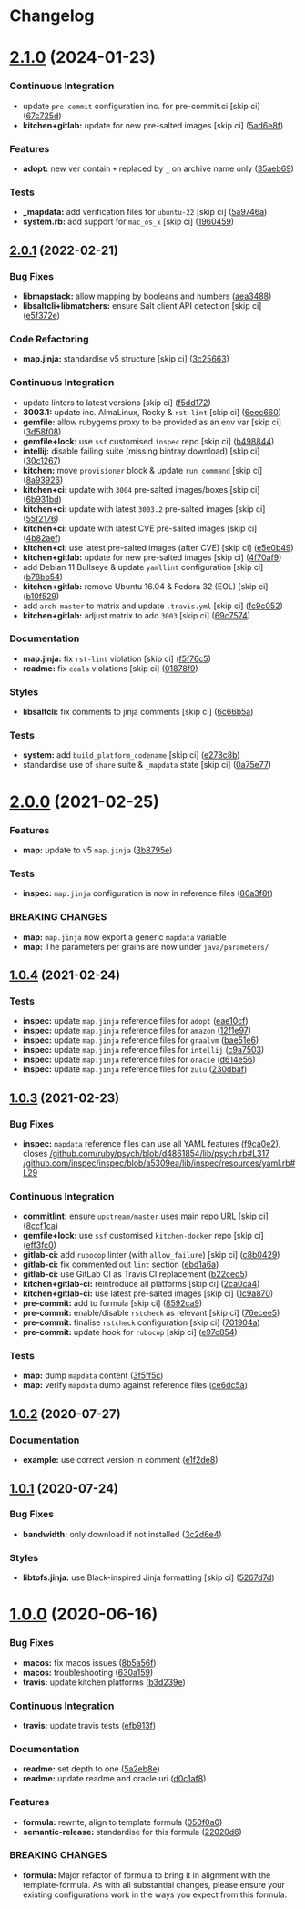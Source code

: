 # Changelog

# [2.1.0](https://github.com/saltstack-formulas/java-formula/compare/v2.0.1...v2.1.0) (2024-01-23)


### Continuous Integration

* update `pre-commit` configuration inc. for pre-commit.ci [skip ci] ([67c725d](https://github.com/saltstack-formulas/java-formula/commit/67c725d937031ddce2afd1ab303f9fb09dc54c8b))
* **kitchen+gitlab:** update for new pre-salted images [skip ci] ([5ad6e8f](https://github.com/saltstack-formulas/java-formula/commit/5ad6e8f3f8cfbbe5dd94e3fa2779a8e828c30505))


### Features

* **adopt:** new ver contain `+` replaced by `_` on archive name only ([35aeb69](https://github.com/saltstack-formulas/java-formula/commit/35aeb694af3492d8eba5ec7dec7d08c0c40ad00b))


### Tests

* **_mapdata:** add verification files for `ubuntu-22` [skip ci] ([5a9746a](https://github.com/saltstack-formulas/java-formula/commit/5a9746ac4e73d0fe36fdecebf3973978561e2d66))
* **system.rb:** add support for `mac_os_x` [skip ci] ([1960459](https://github.com/saltstack-formulas/java-formula/commit/19604598f74f68428b124f3453219c63ba2044b3))

## [2.0.1](https://github.com/saltstack-formulas/java-formula/compare/v2.0.0...v2.0.1) (2022-02-21)


### Bug Fixes

* **libmapstack:** allow mapping by booleans and numbers ([aea3488](https://github.com/saltstack-formulas/java-formula/commit/aea3488b2e3f50f4088d4e718eae745b77153cee))
* **libsaltcli+libmatchers:** ensure Salt client API detection [skip ci] ([e5f372e](https://github.com/saltstack-formulas/java-formula/commit/e5f372e17e67222d2c65eaef1fd6896121825fb0))


### Code Refactoring

* **map.jinja:** standardise v5 structure [skip ci] ([3c25663](https://github.com/saltstack-formulas/java-formula/commit/3c256632db950895d8850a221c1ea88fd8813669))


### Continuous Integration

* update linters to latest versions [skip ci] ([f5dd172](https://github.com/saltstack-formulas/java-formula/commit/f5dd172a3ae6dc0acc80de8eb896c301b4d7c2f3))
* **3003.1:** update inc. AlmaLinux, Rocky & `rst-lint` [skip ci] ([6eec660](https://github.com/saltstack-formulas/java-formula/commit/6eec660a9339171f8b4d389a04fdde3734fa1e6c))
* **gemfile:** allow rubygems proxy to be provided as an env var [skip ci] ([3d58f08](https://github.com/saltstack-formulas/java-formula/commit/3d58f086b4dd11b4263eb54a37192edd9a998671))
* **gemfile+lock:** use `ssf` customised `inspec` repo [skip ci] ([b498844](https://github.com/saltstack-formulas/java-formula/commit/b4988449e526e5a40b9351ef2645334b4a9f2c37))
* **intellij:** disable failing suite (missing bintray download) [skip ci] ([30c1267](https://github.com/saltstack-formulas/java-formula/commit/30c126753b50bfe0716cf87879d1c471ee0cd2e5))
* **kitchen:** move `provisioner` block & update `run_command` [skip ci] ([8a93926](https://github.com/saltstack-formulas/java-formula/commit/8a93926b99d8c74b6ba199f662dc353c98ed93cd))
* **kitchen+ci:** update with `3004` pre-salted images/boxes [skip ci] ([6b931bd](https://github.com/saltstack-formulas/java-formula/commit/6b931bd64e6049fe78d84eec43688f99e31a4270))
* **kitchen+ci:** update with latest `3003.2` pre-salted images [skip ci] ([55f2176](https://github.com/saltstack-formulas/java-formula/commit/55f2176c42ba5cd4c0b0756f5710cc8aac095390))
* **kitchen+ci:** update with latest CVE pre-salted images [skip ci] ([4b82aef](https://github.com/saltstack-formulas/java-formula/commit/4b82aef3d7e276dcbd5e9ee33d699f4d2057024d))
* **kitchen+ci:** use latest pre-salted images (after CVE) [skip ci] ([e5e0b49](https://github.com/saltstack-formulas/java-formula/commit/e5e0b493d8f0d75b5dca2a24dbb29b7c256c698e))
* **kitchen+gitlab:** update for new pre-salted images [skip ci] ([4f70af9](https://github.com/saltstack-formulas/java-formula/commit/4f70af9bb0167e8dba7cc64e3c3d08f759b2f441))
* add Debian 11 Bullseye & update `yamllint` configuration [skip ci] ([b78bb54](https://github.com/saltstack-formulas/java-formula/commit/b78bb54611d9cc3fdde5d07c4f883de2ae55a338))
* **kitchen+gitlab:** remove Ubuntu 16.04 & Fedora 32 (EOL) [skip ci] ([b10f529](https://github.com/saltstack-formulas/java-formula/commit/b10f529cb57c51c1e08e8e5410b5568528b7e7f2))
* add `arch-master` to matrix and update `.travis.yml` [skip ci] ([fc9c052](https://github.com/saltstack-formulas/java-formula/commit/fc9c052bd47a3efdba7893e42ff0c294e0836ed1))
* **kitchen+gitlab:** adjust matrix to add `3003` [skip ci] ([69c7574](https://github.com/saltstack-formulas/java-formula/commit/69c7574fdde775245e7f8ace43ad5b1110398b00))


### Documentation

* **map.jinja:** fix `rst-lint` violation [skip ci] ([f5f76c5](https://github.com/saltstack-formulas/java-formula/commit/f5f76c5b4f202334cca9477460913cdc8ac74c30))
* **readme:** fix `coala` violations [skip ci] ([01878f9](https://github.com/saltstack-formulas/java-formula/commit/01878f9340813408ec9d6d4dabda83cf356eed5f))


### Styles

* **libsaltcli:** fix comments to jinja comments [skip ci] ([6c66b5a](https://github.com/saltstack-formulas/java-formula/commit/6c66b5a7b318c4fb87a88a812d7423bc9e8aaf33))


### Tests

* **system:** add `build_platform_codename` [skip ci] ([e278c8b](https://github.com/saltstack-formulas/java-formula/commit/e278c8b9038714b30a2880ed8246a5debb8bb550))
* standardise use of `share` suite & `_mapdata` state [skip ci] ([0a75e77](https://github.com/saltstack-formulas/java-formula/commit/0a75e77a13bcdf4d492011864f9f32a5faf70d26))

# [2.0.0](https://github.com/saltstack-formulas/java-formula/compare/v1.0.4...v2.0.0) (2021-02-25)


### Features

* **map:** update to v5 `map.jinja` ([3b8795e](https://github.com/saltstack-formulas/java-formula/commit/3b8795ef2bb5f76183d415ed6ce82a8b1ab46a48))


### Tests

* **inspec:** `map.jinja` configuration is now in reference files ([80a3f8f](https://github.com/saltstack-formulas/java-formula/commit/80a3f8f30e3dea5d4473fa5ca5a30b72fe4e2ffe))


### BREAKING CHANGES

* **map:** `map.jinja` now export a generic `mapdata` variable
* **map:** The parameters per grains are now under `java/parameters/`

## [1.0.4](https://github.com/saltstack-formulas/java-formula/compare/v1.0.3...v1.0.4) (2021-02-24)


### Tests

* **inspec:** update `map.jinja` reference files for `adopt` ([eae10cf](https://github.com/saltstack-formulas/java-formula/commit/eae10cffcdb0a7d3e6869002d5bbf329e20dde5d))
* **inspec:** update `map.jinja` reference files for `amazon` ([12f1e97](https://github.com/saltstack-formulas/java-formula/commit/12f1e97bf1c8d548dcb369bd206d214ca09608f5))
* **inspec:** update `map.jinja` reference files for `graalvm` ([bae51e6](https://github.com/saltstack-formulas/java-formula/commit/bae51e699a23435f3a1017ce530cfde5bc174a58))
* **inspec:** update `map.jinja` reference files for `intellij` ([c9a7503](https://github.com/saltstack-formulas/java-formula/commit/c9a750361ef598a4a5e9087d10d21681cd3b8db2))
* **inspec:** update `map.jinja` reference files for `oracle` ([d614e56](https://github.com/saltstack-formulas/java-formula/commit/d614e56340574a268e6646d1741e2d6190b5bab9))
* **inspec:** update `map.jinja` reference files for `zulu` ([230dbaf](https://github.com/saltstack-formulas/java-formula/commit/230dbaf6b9d95092728de11bc0ea79d6117cfce0))

## [1.0.3](https://github.com/saltstack-formulas/java-formula/compare/v1.0.2...v1.0.3) (2021-02-23)


### Bug Fixes

* **inspec:** `mapdata` reference files can use all YAML features ([f9ca0e2](https://github.com/saltstack-formulas/java-formula/commit/f9ca0e2c245c61cd9c4e532efc91745f34e5337f)), closes [/github.com/ruby/psych/blob/d4861854/lib/psych.rb#L317](https://github.com//github.com/ruby/psych/blob/d4861854/lib/psych.rb/issues/L317) [/github.com/inspec/inspec/blob/a5309ea/lib/inspec/resources/yaml.rb#L29](https://github.com//github.com/inspec/inspec/blob/a5309ea/lib/inspec/resources/yaml.rb/issues/L29)


### Continuous Integration

* **commitlint:** ensure `upstream/master` uses main repo URL [skip ci] ([8ccf1ca](https://github.com/saltstack-formulas/java-formula/commit/8ccf1ca8f4f0aeff8da2a188b1f344dbfe1a0e24))
* **gemfile+lock:** use `ssf` customised `kitchen-docker` repo [skip ci] ([eff3fc0](https://github.com/saltstack-formulas/java-formula/commit/eff3fc0612cb11e7267661a3c4c1975c70c38681))
* **gitlab-ci:** add `rubocop` linter (with `allow_failure`) [skip ci] ([c8b0429](https://github.com/saltstack-formulas/java-formula/commit/c8b042952214fdf2ad3dc08c741deb216594d775))
* **gitlab-ci:** fix commented out `lint` section ([ebd1a6a](https://github.com/saltstack-formulas/java-formula/commit/ebd1a6a3a32561b41520d5d11acf30cc14127f91))
* **gitlab-ci:** use GitLab CI as Travis CI replacement ([b22ced5](https://github.com/saltstack-formulas/java-formula/commit/b22ced5b4174b4224b992aab7486ff3081769738))
* **kitchen+gitlab-ci:** reintroduce all platforms [skip ci] ([2ca0ca4](https://github.com/saltstack-formulas/java-formula/commit/2ca0ca4e9dcc89d5f449208700839079ff72b5af))
* **kitchen+gitlab-ci:** use latest pre-salted images [skip ci] ([1c9a870](https://github.com/saltstack-formulas/java-formula/commit/1c9a870e9f44bfb22e96b7adf2ab5c74b1973150))
* **pre-commit:** add to formula [skip ci] ([8592ca9](https://github.com/saltstack-formulas/java-formula/commit/8592ca9c838e6c038529a7f2f4abd96878d1b34f))
* **pre-commit:** enable/disable `rstcheck` as relevant [skip ci] ([76ecee5](https://github.com/saltstack-formulas/java-formula/commit/76ecee5e1e84f3d2f5f990df50bd8366e3168863))
* **pre-commit:** finalise `rstcheck` configuration [skip ci] ([701904a](https://github.com/saltstack-formulas/java-formula/commit/701904ac47b9b04e91092c878b2df74455201256))
* **pre-commit:** update hook for `rubocop` [skip ci] ([e97c854](https://github.com/saltstack-formulas/java-formula/commit/e97c8542db61c522d551bcf7ae330312764c3e42))


### Tests

* **map:** dump `mapdata` content ([3f5ff5c](https://github.com/saltstack-formulas/java-formula/commit/3f5ff5c5134430d3d3ab5bd8ae402a4c5fa372ec))
* **map:** verify `mapdata` dump against reference files ([ce6dc5a](https://github.com/saltstack-formulas/java-formula/commit/ce6dc5a7b2997b6ef6192062e32d798075f0c010))

## [1.0.2](https://github.com/saltstack-formulas/java-formula/compare/v1.0.1...v1.0.2) (2020-07-27)


### Documentation

* **example:** use correct version in comment ([e1f2de8](https://github.com/saltstack-formulas/java-formula/commit/e1f2de84ef6233dd08f0df3f8e4feccf5db56524))

## [1.0.1](https://github.com/saltstack-formulas/java-formula/compare/v1.0.0...v1.0.1) (2020-07-24)


### Bug Fixes

* **bandwidth:** only download if not installed ([3c2d6e4](https://github.com/saltstack-formulas/java-formula/commit/3c2d6e4c6ecec6571c8088d3c0161920eea7fc31))


### Styles

* **libtofs.jinja:** use Black-inspired Jinja formatting [skip ci] ([5267d7d](https://github.com/saltstack-formulas/java-formula/commit/5267d7d578c3344406f3060bcc435f99b65ada0d))

# [1.0.0](https://github.com/saltstack-formulas/java-formula/compare/v0.1.0...v1.0.0) (2020-06-16)


### Bug Fixes

* **macos:** fix macos issues ([8b5a56f](https://github.com/saltstack-formulas/java-formula/commit/8b5a56f1574ad8a44d64e28edb1b93e2fa42297d))
* **macos:** troubleshooting ([630a159](https://github.com/saltstack-formulas/java-formula/commit/630a15964110bdf657be878435689699130ac648))
* **travis:** update kitchen platforms ([b3d239e](https://github.com/saltstack-formulas/java-formula/commit/b3d239e5908eabb0ad071ad294f95af2b4754ca3))


### Continuous Integration

* **travis:** update travis tests ([efb913f](https://github.com/saltstack-formulas/java-formula/commit/efb913fc25bd41096b8c5e2c6754945a275d0096))


### Documentation

* **readme:** set depth to one ([5a2eb8e](https://github.com/saltstack-formulas/java-formula/commit/5a2eb8e71345c29f2ff9b8eb18db4d8bfbbac61b))
* **readme:** update readme and oracle uri ([d0c1af8](https://github.com/saltstack-formulas/java-formula/commit/d0c1af8a2a786badbc43d54c5dc0590d83f388f7))


### Features

* **formula:** rewrite, align to template formula ([050f0a0](https://github.com/saltstack-formulas/java-formula/commit/050f0a0074ecd17f370631d70c0c8a7556b1f0fb))
* **semantic-release:** standardise for this formula ([22020d6](https://github.com/saltstack-formulas/java-formula/commit/22020d6b522a1507085320a049a65f69e36a7650))


### BREAKING CHANGES

* **formula:** Major refactor of formula to bring it in alignment with the
template-formula. As with all substantial changes, please ensure your
existing configurations work in the ways you expect from this formula.
